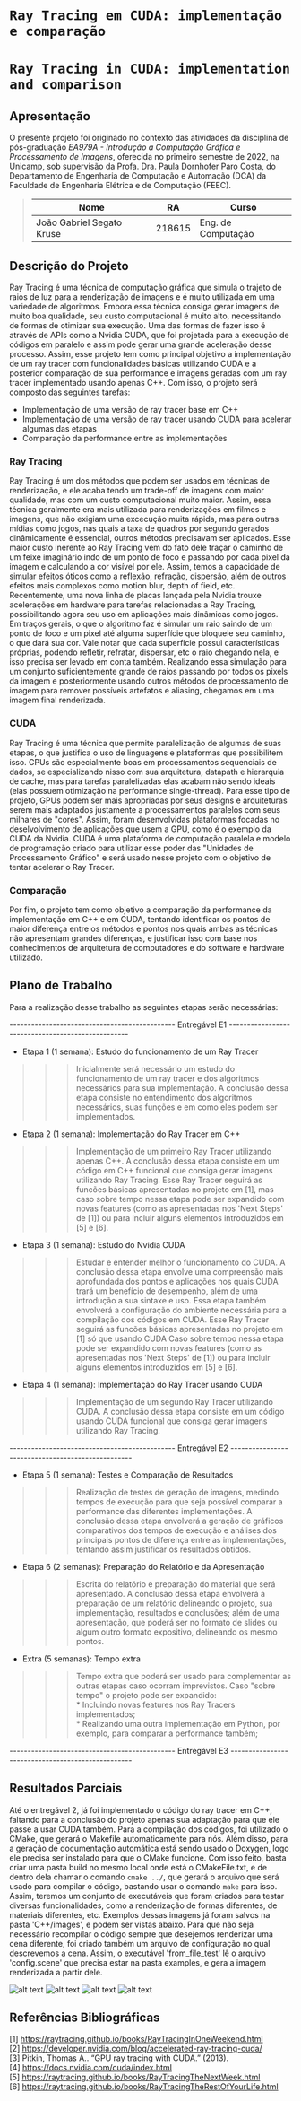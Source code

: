 # `Ray Tracing em CUDA: implementação e comparação`
# `Ray Tracing in CUDA: implementation and comparison`

## Apresentação

O presente projeto foi originado no contexto das atividades da disciplina de pós-graduação *EA979A - Introdução a Computação Gráfica e Processamento de Imagens*, 
oferecida no primeiro semestre de 2022, na Unicamp, sob supervisão da Profa. Dra. Paula Dornhofer Paro Costa, do Departamento de Engenharia de Computação e Automação (DCA) da Faculdade de Engenharia Elétrica e de Computação (FEEC).

> |Nome  | RA | Curso|
> |--|--|--|
> | João Gabriel Segato Kruse  | 218615  | Eng. de Computação|


## Descrição do Projeto
Ray Tracing é uma técnica de computação gráfica que simula o trajeto de raios de luz para a renderização de imagens e é muito utilizada em uma variedade de algoritmos. Embora essa técnica consiga gerar imagens de muito boa qualidade, seu custo computacional é muito alto, necessitando de formas de otimizar sua execução. Uma das formas de fazer isso é através de APIs como a Nvidia CUDA, que foi projetada para a execução de códigos em paralelo e assim pode gerar uma grande aceleração desse processo. Assim, esse projeto tem como principal objetivo a implementação de um ray tracer com funcionalidades básicas utilizando CUDA e a posterior comparação de sua performance e imagens geradas com um ray tracer implementado usando apenas C++. Com isso, o projeto será composto das seguintes tarefas:
* Implementação de uma versão de ray tracer base em C++
* Implementação de uma versão de ray tracer usando CUDA para acelerar algumas das etapas
* Comparação da performance entre as implementações

### Ray Tracing
Ray Tracing é um dos métodos que podem ser usados em técnicas de renderização, e ele acaba tendo um trade-off de imagens com maior qualidade, mas com um custo computacional muito maior. Assim, essa técnica geralmente era mais utilizada para renderizações em filmes e imagens, que não exigiam uma excecução muita rápida, mas para outras mídias como jogos, nas quais a taxa de quadros por segundo gerados dinâmicamente é essencial, outros métodos precisavam ser aplicados. Esse maior custo inerente ao Ray Tracing vem do fato dele traçar o caminho de um feixe imaginário indo de um ponto de foco e passando por cada pixel da imagem e calculando a cor visível por ele. Assim, temos a capacidade de simular efeitos óticos como a reflexão, refração, dispersão, além de outros efeitos mais complexos como motion blur, depth of field, etc. Recentemente, uma nova linha de placas lançada pela Nvidia trouxe acelerações em hardware para tarefas relacionadas a Ray Tracing, possibilitando agora seu uso em aplicações mais dinâmicas como jogos.  
Em traços gerais, o que o algoritmo faz é simular um raio saindo de um ponto de foco e um pixel até alguma superfície que bloqueie seu caminho, o que dará sua cor. Vale notar que cada superfície possui características próprias, podendo refletir, refratar, dispersar, etc o raio chegando nela, e isso precisa ser levado em conta também. Realizando essa simulação para um conjunto suficientemente grande de raios passando por todos os pixels da imagem e posteriormente usando outros métodos de processamento de imagem para remover possíveis artefatos e aliasing, chegamos em uma imagem final renderizada.

### CUDA
Ray Tracing é uma técnica que permite paralelização de algumas de suas etapas, o que justifica o uso de linguagens e plataformas que possibilitem isso. CPUs são especialmente boas em processamentos sequenciais de dados, se especializando nisso com sua arquitetura, datapath e hierarquia de cache, mas para tarefas paralelizadas elas acabam não sendo ideais (elas possuem otimização na performance single-thread). Para esse tipo de projeto, GPUs podem ser mais apropriadas por seus designs e arquiteturas serem mais adaptados justamente a processamentos paralelos com seus milhares de "cores". Assim, foram desenvolvidas plataformas focadas no deselvolvimento de aplicações que usem a GPU, como é o exemplo da CUDA da Nvidia. CUDA é uma plataforma de computação paralela e modelo de programação criado para utilizar esse poder das "Unidades de Processamento Gráfico" e será usado nesse projeto com o objetivo de tentar acelerar o Ray Tracer.

### Comparação
Por fim, o projeto tem como objetivo a comparação da performance da implementação em C++ e em CUDA, tentando identificar os pontos de maior diferença entre os métodos e pontos nos quais ambas as técnicas não apresentam grandes diferenças, e justificar isso com base nos conhecimentos de arquitetura de computadores e do software e hardware utilizado.

## Plano de Trabalho
Para a realização desse trabalho as seguintes etapas serão necessárias:

---------------------------------------------- Entregável E1 --------------------------------------------------
  
* Etapa 1 (1 semana): Estudo do funcionamento de um Ray Tracer

>>> Inicialmente será necessário um estudo do funcionamento de um ray tracer e dos algoritmos necessários para sua implementação. A conclusão dessa etapa consiste no entendimento dos algoritmos necessários, suas funções e em como eles podem ser implementados.
      
* Etapa 2 (1 semana): Implementação do Ray Tracer em C++
 
>>> Implementação de um primeiro Ray Tracer utilizando apenas C++. A conclusão dessa etapa consiste em um código em C++ funcional que consiga gerar imagens utilizando Ray Tracing. Esse Ray Tracer seguirá as funcões básicas apresentadas no projeto em [1], mas caso sobre tempo nessa etapa pode ser expandido com novas features (como as apresentadas nos 'Next Steps' de [1]) ou para incluir alguns elementos introduzidos em [5] e [6].
    
* Etapa 3 (1 semana): Estudo do Nvidia CUDA
    
>>> Estudar e entender melhor o funcionamento do CUDA. A conclusão dessa etapa envolve uma compreensão mais aprofundada dos pontos e aplicações nos quais CUDA trará um benefício de desempenho, além de uma introdução a sua sintaxe e uso. Essa etapa também envolverá a configuração do ambiente necessária para a compilação dos códigos em CUDA. Esse Ray Tracer seguirá as funcões básicas apresentadas no projeto em [1] só que usando CUDA Caso sobre tempo nessa etapa pode ser expandido com novas features (como as apresentadas nos 'Next Steps' de [1]) ou para incluir alguns elementos introduzidos em [5] e [6].

* Etapa 4 (1 semana): Implementação do Ray Tracer usando CUDA

>>> Implementação de um segundo Ray Tracer utilizando CUDA. A conclusão dessa etapa consiste em um código usando CUDA funcional que consiga gerar imagens utilizando Ray Tracing. 
  
---------------------------------------------- Entregável E2 --------------------------------------------------
  
* Etapa 5 (1 semana): Testes e Comparação de Resultados
      
>>> Realização de testes de geração de imagens, medindo tempos de execução para que seja possível comparar a performance das diferentes implementações. A conclusão dessa etapa envolverá a geração de gráficos comparativos dos tempos de execução e análises dos principais pontos de diferença entre as implementações, tentando assim justificar os resultados obtidos.

* Etapa 6 (2 semanas): Preparação do Relatório e da Apresentação
  
>>> Escrita do relatório e preparação do material que será apresentado. A conclusão dessa etapa envolverá a preparação de um relatório delineando o projeto, sua implementação, resultados e conclusões; além de uma apresentação, que poderá ser no formato de slides ou algum outro formato expositivo, delineando os mesmo pontos.

* Extra (5 semanas): Tempo extra

>>> Tempo extra que poderá ser usado para complementar as outras etapas caso ocorram imprevistos. Caso "sobre tempo" o projeto pode ser expandido:  
    * Incluindo novas features nos Ray Tracers implementados;  
    * Realizando uma outra implementação em Python, por exemplo, para comparar a performance também;

  
---------------------------------------------- Entregável E3 --------------------------------------------------
  
## Resultados Parciais
Até o entregável 2, já foi implementado o código do ray tracer em C++, faltando para a conclusão do projeto apenas sua adaptação para que ele passe a usar CUDA também. Para a compilação dos códigos, foi utilizado o CMake, que gerará o Makefile automaticamente para nós. Além disso, para a geração de documentação automática está sendo usado o Doxygen, logo ele precisa ser instalado para que o CMake funcione. Com isso feito, basta criar uma pasta build no mesmo local onde está o CMakeFile.txt, e de dentro dela chamar o comando `cmake ../`, que gerará o arquivo que será usado para compilar o código, bastando usar o comando `make` para isso. Assim, teremos um conjunto de executáveis que foram criados para testar diversas funcionalidades, como a renderização de formas diferentes, de materiais diferentes, etc. Exemplos dessas imagens já foram salvos na pasta 'C++/images', e podem ser vistas abaixo. Para que não seja necessário recompilar o código sempre que desejemos renderizar uma cena diferente, foi criado também um arquivo de configuração no qual descrevemos a cena. Assim, o executável 'from_file_test' lê o arquivo 'config.scene' que precisa estar na pasta examples, e gera a imagem renderizada a partir dele.

![alt text](./C++/images/exemplo_draw_sphere.png)
![alt text](./C++/images/exemplo_draw_shapes.png)
![alt text](./C++/images/exemplo_draw_material.png)
![alt text](./C++/images/exemplo.png)

## Referências Bibliográficas
[1] https://raytracing.github.io/books/RayTracingInOneWeekend.html  
[2] https://developer.nvidia.com/blog/accelerated-ray-tracing-cuda/  
[3] Pitkin, Thomas A.. “GPU ray tracing with CUDA.” (2013).  
[4] https://docs.nvidia.com/cuda/index.html  
[5] https://raytracing.github.io/books/RayTracingTheNextWeek.html  
[6] https://raytracing.github.io/books/RayTracingTheRestOfYourLife.html  
